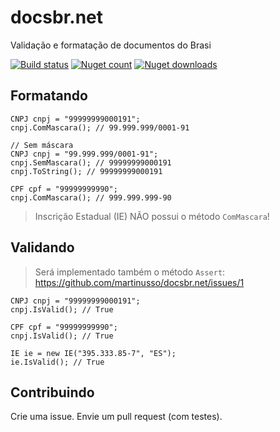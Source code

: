 # docsbr.net

Validação e formatação de documentos do Brasi

[![Build status](https://ci.appveyor.com/api/projects/status/gba6n7ih4g2pqhso?svg=true)](https://ci.appveyor.com/project/martinusso/docsbr-net)
[![Nuget count](http://img.shields.io/nuget/v/docsbr.svg)](https://www.nuget.org/packages/docsbr/)
[![Nuget downloads](http://img.shields.io/nuget/dt/docsbr.svg)](https://www.nuget.org/packages/docsbr/)

## Formatando

```CSharp
CNPJ cnpj = "99999999000191";
cnpj.ComMascara(); // 99.999.999/0001-91

// Sem máscara
CNPJ cnpj = "99.999.999/0001-91";
cnpj.SemMascara(); // 99999999000191
cnpj.ToString(); // 99999999000191
```

```CSharp
CPF cpf = "99999999990";
cnpj.ComMascara(); // 999.999.999-90
```

> Inscrição Estadual (IE) NÃO possui o método `ComMascara`!

## Validando

> Será implementado também o método `Assert`: https://github.com/martinusso/docsbr.net/issues/1

```CSharp
CNPJ cnpj = "99999999000191";
cnpj.IsValid(); // True
```

```CSharp
CPF cpf = "99999999990";
cnpj.IsValid(); // True
```

```CSharp
IE ie = new IE("395.333.85-7", "ES");
ie.IsValid(); // True
```

## Contribuindo

Crie uma issue. Envie um pull request (com testes).
